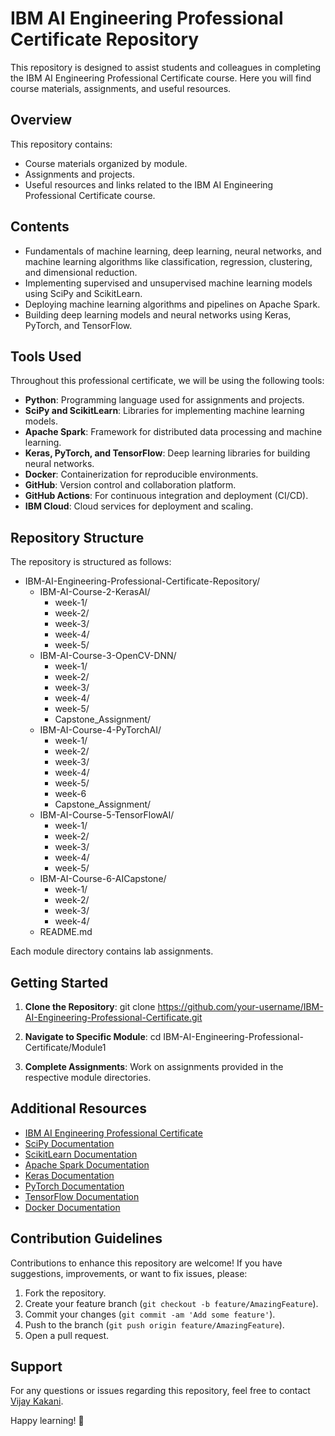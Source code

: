 # IBM AI Engineering Professional Certificate Repository
This repository is designed to assist students and colleagues in completing the IBM AI Engineering Professional Certificate course. Here you will find course materials, assignments, and useful resources.
## Overview

This repository contains:

- Course materials organized by module.
- Assignments and projects.
- Useful resources and links related to the IBM AI Engineering Professional Certificate course.

## Contents

- Fundamentals of machine learning, deep learning, neural networks, and machine learning algorithms like classification, regression, clustering, and dimensional reduction.
- Implementing supervised and unsupervised machine learning models using SciPy and ScikitLearn.
- Deploying machine learning algorithms and pipelines on Apache Spark.
- Building deep learning models and neural networks using Keras, PyTorch, and TensorFlow.

## Tools Used

Throughout this professional certificate, we will be using the following tools:

- **Python**: Programming language used for assignments and projects.
- **SciPy and ScikitLearn**: Libraries for implementing machine learning models.
- **Apache Spark**: Framework for distributed data processing and machine learning.
- **Keras, PyTorch, and TensorFlow**: Deep learning libraries for building neural networks.
- **Docker**: Containerization for reproducible environments.
- **GitHub**: Version control and collaboration platform.
- **GitHub Actions**: For continuous integration and deployment (CI/CD).
- **IBM Cloud**: Cloud services for deployment and scaling.

## Repository Structure

The repository is structured as follows:

- IBM-AI-Engineering-Professional-Certificate-Repository/
  - IBM-AI-Course-2-KerasAI/
    - week-1/
    - week-2/
    - week-3/
    - week-4/
    - week-5/
  - IBM-AI-Course-3-OpenCV-DNN/
    - week-1/
    - week-2/
    - week-3/
    - week-4/
    - week-5/
    - Capstone_Assignment/
  - IBM-AI-Course-4-PyTorchAI/
    - week-1/
    - week-2/
    - week-3/
    - week-4/
    - week-5/
    - week-6
    - Capstone_Assignment/
  - IBM-AI-Course-5-TensorFlowAI/
    - week-1/
    - week-2/
    - week-3/
    - week-4/
    - week-5/
  - IBM-AI-Course-6-AICapstone/
    - week-1/
    - week-2/
    - week-3/
    - week-4/
  - README.md

Each module directory contains lab assignments.

## Getting Started

1. **Clone the Repository**:
git clone https://github.com/your-username/IBM-AI-Engineering-Professional-Certificate.git
   
2. **Navigate to Specific Module**:
cd IBM-AI-Engineering-Professional-Certificate/Module1

3. **Complete Assignments**: Work on assignments provided in the respective module directories.

## Additional Resources

- [IBM AI Engineering Professional Certificate](https://www.ibm.com/training/professional-certificates/ai-engineer)
- [SciPy Documentation](https://docs.scipy.org/)
- [ScikitLearn Documentation](https://scikit-learn.org/stable/)
- [Apache Spark Documentation](https://spark.apache.org/documentation.html)
- [Keras Documentation](https://keras.io/)
- [PyTorch Documentation](https://pytorch.org/docs/)
- [TensorFlow Documentation](https://www.tensorflow.org/)
- [Docker Documentation](https://docs.docker.com/)

## Contribution Guidelines

Contributions to enhance this repository are welcome! If you have suggestions, improvements, or want to fix issues, please:

1. Fork the repository.
2. Create your feature branch (`git checkout -b feature/AmazingFeature`).
3. Commit your changes (`git commit -am 'Add some feature'`).
4. Push to the branch (`git push origin feature/AmazingFeature`).
5. Open a pull request.

## Support

For any questions or issues regarding this repository, feel free to contact [Vijay Kakani](mailto:vijaykakanivja@gmail.com).

Happy learning! 🚀

